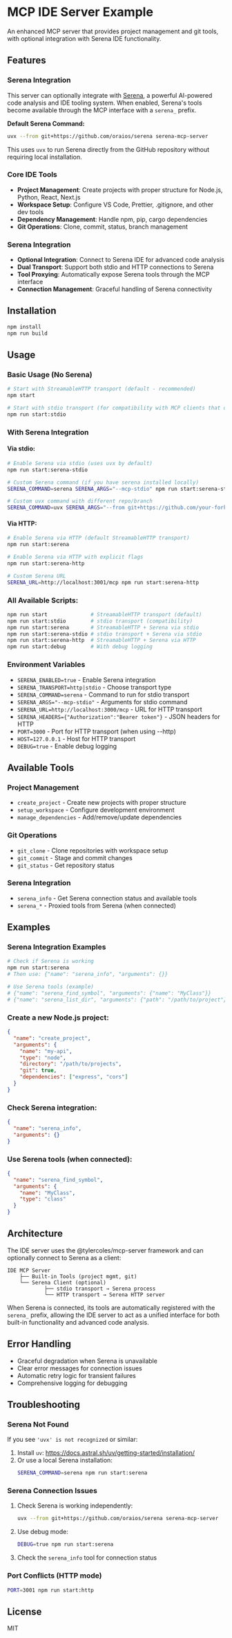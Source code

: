 # MCP IDE Server Example

An enhanced MCP server that provides project management and git tools, with optional integration with Serena IDE functionality.

## Features

### Serena Integration

This server can optionally integrate with [Serena](https://github.com/oraios/serena), a powerful AI-powered code analysis and IDE tooling system. When enabled, Serena's tools become available through the MCP interface with a `serena_` prefix.

**Default Serena Command:**
```bash
uvx --from git+https://github.com/oraios/serena serena-mcp-server
```

This uses `uvx` to run Serena directly from the GitHub repository without requiring local installation.

### Core IDE Tools
- **Project Management**: Create projects with proper structure for Node.js, Python, React, Next.js
- **Workspace Setup**: Configure VS Code, Prettier, .gitignore, and other dev tools
- **Dependency Management**: Handle npm, pip, cargo dependencies
- **Git Operations**: Clone, commit, status, branch management

### Serena Integration
- **Optional Integration**: Connect to Serena IDE for advanced code analysis
- **Dual Transport**: Support both stdio and HTTP connections to Serena
- **Tool Proxying**: Automatically expose Serena tools through the MCP interface
- **Connection Management**: Graceful handling of Serena connectivity

## Installation

```bash
npm install
npm run build
```

## Usage

### Basic Usage (No Serena)

```bash
# Start with StreamableHTTP transport (default - recommended)
npm start

# Start with stdio transport (for compatibility with MCP clients that only support stdio)
npm run start:stdio
```

### With Serena Integration

#### Via stdio:
```bash
# Enable Serena via stdio (uses uvx by default)
npm run start:serena-stdio

# Custom Serena command (if you have serena installed locally)
SERENA_COMMAND=serena SERENA_ARGS="--mcp-stdio" npm run start:serena-stdio

# Custom uvx command with different repo/branch
SERENA_COMMAND=uvx SERENA_ARGS="--from git+https://github.com/your-fork/serena serena-mcp-server" npm run start:serena-stdio
```

#### Via HTTP:
```bash
# Enable Serena via HTTP (default StreamableHTTP transport)
npm run start:serena

# Enable Serena via HTTP with explicit flags
npm run start:serena-http

# Custom Serena URL
SERENA_URL=http://localhost:3001/mcp npm run start:serena-http
```

### All Available Scripts:
```bash
npm run start              # StreamableHTTP transport (default)
npm run start:stdio        # stdio transport (compatibility)
npm run start:serena       # StreamableHTTP + Serena via stdio
npm run start:serena-stdio # stdio transport + Serena via stdio
npm run start:serena-http  # StreamableHTTP + Serena via HTTP
npm run start:debug        # With debug logging
```

### Environment Variables

- `SERENA_ENABLED=true` - Enable Serena integration
- `SERENA_TRANSPORT=http|stdio` - Choose transport type
- `SERENA_COMMAND=serena` - Command to run for stdio transport
- `SERENA_ARGS="--mcp-stdio"` - Arguments for stdio command
- `SERENA_URL=http://localhost:3000/mcp` - URL for HTTP transport
- `SERENA_HEADERS={"Authorization":"Bearer token"}` - JSON headers for HTTP
- `PORT=3000` - Port for HTTP transport (when using --http)
- `HOST=127.0.0.1` - Host for HTTP transport
- `DEBUG=true` - Enable debug logging

## Available Tools

### Project Management
- `create_project` - Create new projects with proper structure
- `setup_workspace` - Configure development environment
- `manage_dependencies` - Add/remove/update dependencies

### Git Operations
- `git_clone` - Clone repositories with workspace setup
- `git_commit` - Stage and commit changes
- `git_status` - Get repository status

### Serena Integration
- `serena_info` - Get Serena connection status and available tools
- `serena_*` - Proxied tools from Serena (when connected)

## Examples

### Serena Integration Examples

```bash
# Check if Serena is working
npm run start:serena
# Then use: {"name": "serena_info", "arguments": {}}

# Use Serena tools (example)
# {"name": "serena_find_symbol", "arguments": {"name": "MyClass"}}
# {"name": "serena_list_dir", "arguments": {"path": "/path/to/project"}}
```

### Create a new Node.js project:
```json
{
  "name": "create_project",
  "arguments": {
    "name": "my-api",
    "type": "node",
    "directory": "/path/to/projects",
    "git": true,
    "dependencies": ["express", "cors"]
  }
}
```

### Check Serena integration:
```json
{
  "name": "serena_info",
  "arguments": {}
}
```

### Use Serena tools (when connected):
```json
{
  "name": "serena_find_symbol",
  "arguments": {
    "name": "MyClass",
    "type": "class"
  }
}
```

## Architecture

The IDE server uses the @tylercoles/mcp-server framework and can optionally connect to Serena as a client:

```
IDE MCP Server
    ├── Built-in Tools (project mgmt, git)
    └── Serena Client (optional)
            ├── stdio transport → Serena process
            └── HTTP transport → Serena HTTP server
```

When Serena is connected, its tools are automatically registered with the `serena_` prefix, allowing the IDE server to act as a unified interface for both built-in functionality and advanced code analysis.

## Error Handling

- Graceful degradation when Serena is unavailable
- Clear error messages for connection issues
- Automatic retry logic for transient failures
- Comprehensive logging for debugging

## Troubleshooting

### Serena Not Found
If you see `'uvx' is not recognized` or similar:
1. Install `uv`: https://docs.astral.sh/uv/getting-started/installation/
2. Or use a local Serena installation:
   ```bash
   SERENA_COMMAND=serena npm run start:serena
   ```

### Serena Connection Issues
1. Check Serena is working independently:
   ```bash
   uvx --from git+https://github.com/oraios/serena serena-mcp-server
   ```
2. Use debug mode:
   ```bash
   DEBUG=true npm run start:serena
   ```
3. Check the `serena_info` tool for connection status

### Port Conflicts (HTTP mode)
```bash
PORT=3001 npm run start:http
```

## License

MIT
